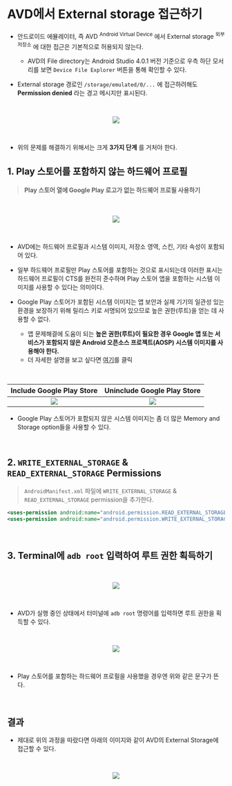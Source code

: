 # AVD에서 External storage 접근하기

- 안드로이드 에뮬레이터, 즉 AVD <sup>Android Virtual Device</sup> 에서 External storage <sup>외부 저장소</sup> 에 대한 접근은 기본적으로 허용되지 않는다.
  - AVD의 File directory는 Android Studio 4.0.1 버전 기준으로 우측 하단 모서리를 보면 `Device File Explorer` 버튼을 통해 확인할 수 있다.

- External storage 경로인 `/storage/emulated/0/...` 에 접근하려해도 **Permission denied** 라는 경고 메시지만 표시된다.

<br>
<p align = 'center'>
<img src = 'https://user-images.githubusercontent.com/39554623/88516579-79dcbc80-d028-11ea-994c-35e7f8aaeff1.png'>
</p>
<br>

- 위의 문제를 해결하기 위해서는 크게 **3가지 단계** 를 거처야 한다.

## 1. Play 스토어를 포함하지 않는 하드웨어 프로필

> #### Play 스토어 열에 Google Play 로고가 없는 하드웨어 프로필 사용하기

<br>
<p align = 'center'>
<img src = 'https://user-images.githubusercontent.com/39554623/88517477-db515b00-d029-11ea-91d9-ddcf621a574c.png'>
</p>
<br>

- AVD에는 하드웨어 프로필과 시스템 이미지, 저장소 영역, 스킨, 기타 속성이 포함되어 있다.
  
- 일부 하드웨어 프로필만 Play 스토어를 포함하는 것으로 표시되는데 이러한 표시는 하드웨어 프로필이 CTS를 완전히 준수하며 Play 스토어 앱을 포함하는 시스템 이미지를 사용할 수 있다는 의미이다.

- Google Play 스토어가 포함된 시스템 이미지는 앱 보안과 실제 기기의 일관성 있는 환경을 보장하기 위해 릴리스 키로 서명되어 있으므로 높은 권한(루트)을 얻는 데 사용할 수 없다.
  - 앱 문제해결에 도움이 되는 **높은 권한(루트)이 필요한 경우 Google 앱 또는 서비스가 포함되지 않은 Android 오픈소스 프로젝트(AOSP) 시스템 이미지를 사용해야 한다.**
  - 더 자세한 설명을 보고 싶다면 [여기](https://developer.android.com/studio/run/managing-avds?hl=ko#about)를 클릭

<br>

Include Google Play Store       |  Uninclude Google Play Store
:-------------------------:|:-------------------------:
![](https://user-images.githubusercontent.com/39554623/88517488-dee4e200-d029-11ea-811a-999b31f05a7f.png) | ![](https://user-images.githubusercontent.com/39554623/88517490-e0160f00-d029-11ea-83d6-e8439c6a895a.png)

- Google Play 스토어가 포함되지 않은 시스템 이미지는 좀 더 많은 Memory and Storage option들을 사용할 수 있다.

<br>

## 2. `WRITE_EXTERNAL_STORAGE` & `READ_EXTERNAL_STORAGE` Permissions

> `AndroidManifest.xml` 파일에 `WRITE_EXTERNAL_STORAGE` & `READ_EXTERNAL_STORAGE` permission을 추가한다.

```xml
<uses-permission android:name="android.permission.READ_EXTERNAL_STORAGE" />
<uses-permission android:name="android.permission.WRITE_EXTERNAL_STORAGE" />    
```

<br>

## 3. Terminal에 `adb root` 입력하여 루트 권한 획득하기

<br>
<p align = 'center'>
<img src = 'https://user-images.githubusercontent.com/39554623/88522566-80236680-d031-11ea-969e-9c4734672067.png'>
</p>
<br>

- AVD가 실행 중인 상태에서 터미널에 `adb root` 명령어를 입력하면 루트 권한을 획득할 수 있다. 

<br>
<p align = 'center'>
<img src = 'https://user-images.githubusercontent.com/39554623/88522561-7ef23980-d031-11ea-85f7-2fd9387bd3ee.png'>
</p>
<br>

- Play 스토어를 포함하는 하드웨어 프로필을 사용했을 경우엔 위와 같은 문구가 뜬다.

<br>

## 결과

- 제대로 위의 과정을 따랐다면 아래의 이미지와 같이 AVD의 External Storage에 접근할 수 있다.

<br>
<p align = 'center'>
<img src = 'https://user-images.githubusercontent.com/39554623/88522834-edcf9280-d031-11ea-99e1-17e6341bc1ee.png'>
</p>
<br>